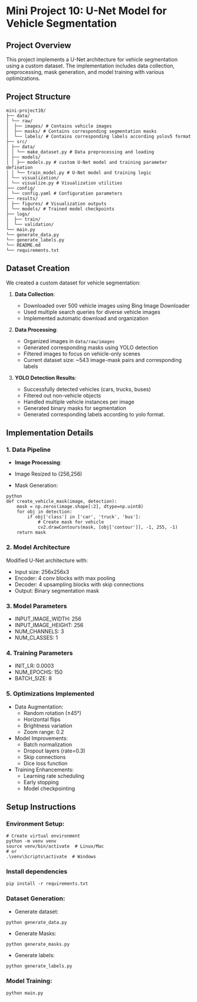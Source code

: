 # Mini Project 10: U-Net Model for Vehicle Segmentation

## Project Overview
This project implements a U-Net architecture for vehicle segmentation using a custom dataset. The implementation includes data collection, preprocessing, mask generation, and model training with various optimizations.


## Project Structure

```
mini-project10/
├── data/
│ └── raw/
│  ├── images/ # Contains vehicle images
│  ├── masks/ # Contains corresponding segmentation masks
│  └── labels/ # Contains corresponding labels according yolov5 format
├── src/
│ ├── data/
│ │ └── make_dataset.py # Data preprocessing and loading
│ ├── models/
│ │ ├── models.py # custom U-Net model and training parameter defination
│ │ └── train_model.py # U-Net model and training logic
│ └── visualization/
│ └── visualize.py # Visualization utilities
├── config/
│ └── config.yaml # Configuration parameters
├── results/
│ ├── figures/ # Visualization outputs
│ └── models/ # Trained model checkpoints
├── logs/
│  ├── train/ 
│  └── validation/
└── main.py
└── generate_data.py
└── generate_labels.py
└── README.md
└── requirements.txt
```
## Dataset Creation
We created a custom dataset for vehicle segmentation:

1. **Data Collection**:
   - Downloaded over 500 vehicle images using Bing Image Downloader
   - Used multiple search queries for diverse vehicle images
   - Implemented automatic download and organization

2. **Data Processing**:
   - Organized images in `data/raw/images`
   - Generated corresponding masks using YOLO detection
   - Filtered images to focus on vehicle-only scenes
   - Current dataset size: ~543 image-mask pairs and corresponding labels

3. **YOLO Detection Results**:
   - Successfully detected vehicles (cars, trucks, buses)
   - Filtered out non-vehicle objects
   - Handled multiple vehicle instances per image
   - Generated binary masks for segmentation
   - Generated corresponding labels according to yolo format.

## Implementation Details

### 1. Data Pipeline
- **Image Processing**:

- Image Resized to (256,256)

- Mask Generation:

```
python
def create_vehicle_mask(image, detection):
    mask = np.zeros(image.shape[:2], dtype=np.uint8)
    for obj in detection:
        if obj['class'] in ['car', 'truck', 'bus']:
            # Create mask for vehicle
            cv2.drawContours(mask, [obj['contour']], -1, 255, -1)
    return mask
```

### 2. Model Architecture

Modified U-Net architecture with:
- Input size: 256x256x3
- Encoder: 4 conv blocks with max pooling
- Decoder: 4 upsampling blocks with skip connections
- Output: Binary segmentation mask

### 3. Model Parameters
- INPUT_IMAGE_WIDTH: 256
- INPUT_IMAGE_HEIGHT: 256
- NUM_CHANNELS: 3
- NUM_CLASSES: 1

### 4. Training Parameters
- INIT_LR: 0.0003
- NUM_EPOCHS: 150
- BATCH_SIZE: 8

### 5. Optimizations Implemented
- Data Augmentation:
   - Random rotation (±45°)
   - Horizontal flips
   - Brightness variation
   - Zoom range: 0.2
- Model Improvements:
   - Batch normalization
   - Dropout layers (rate=0.3)
   - Skip connections
   - Dice loss function
- Training Enhancements:
   - Learning rate scheduling
   - Early stopping
   - Model checkpointing

## Setup Instructions

### Environment Setup:

```
# Create virtual environment
python -m venv venv
source venv/bin/activate  # Linux/Mac
# or
.\venv\Scripts\activate  # Windows
``` 

### Install dependencies

`pip install -r requirements.txt`

### Dataset Generation:

-  Generate dataset:

`python generate_data.py`

- Generate Masks:

`python generate_masks.py`

- Generate labels:

`python generate_labels.py`

### Model Training:

`python main.py`